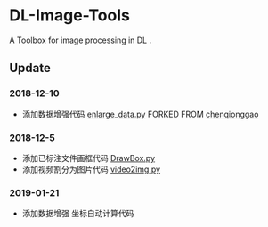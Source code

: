 # DL-Image-Tools
A Toolbox for image processing in DL .
## Update 

### 2018-12-10
- 添加数据增强代码 [enlarge_data.py](https://github.com/mengban/DL-Image-Tools/blob/master/enlarge_data.py)
 FORKED FROM [chenqionggao](https://github.com/chenqionggao/Data-Augmentation-for-Image-classification)

### 2018-12-5 
- 添加已标注文件画框代码 [DrawBox.py](https://github.com/mengban/DL-Image-Tools/blob/master/DrawBox.py)
- 添加视频割分为图片代码 [video2img.py](https://github.com/mengban/DL-Image-Tools/blob/master/video2img.py)

### 2019-01-21
- 添加数据增强 坐标自动计算代码

